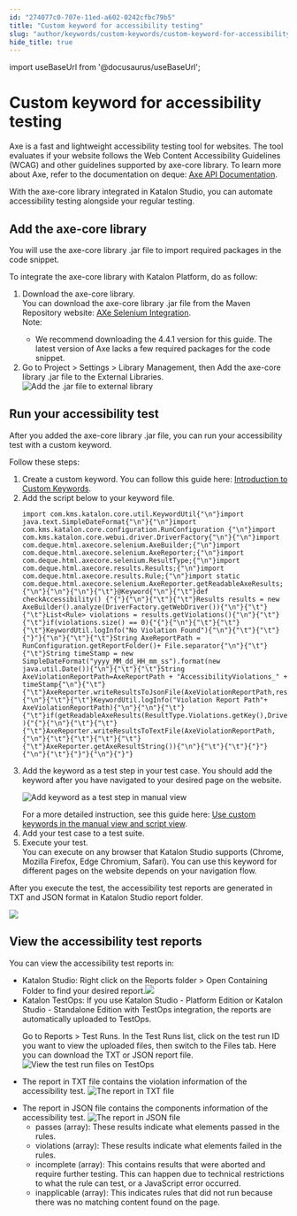 ```yaml
---
id: "274077c0-707e-11ed-a602-0242cfbc79b5"
title: "Custom keyword for accessibility testing"
slug: "author/keywords/custom-keywords/custom-keyword-for-accessibility-testing"
hide_title: true
---
```

import useBaseUrl from '@docusaurus/useBaseUrl';


# <a id="concept-8569" class="anchor_top_offset"/><a id="ariaid-title1" class="anchor_top_offset"/>Custom keyword for  accessibility testing

<p xmlns="http://www.w3.org/1999/xhtml" className="p">Axe is a fast and lightweight accessibility testing tool for websites. The tool evaluates if your website follows the Web Content Accessibility Guidelines (WCAG) and other guidelines supported by axe-core library. To learn more about Axe, refer to the documentation on deque: <a className="xref j-external-link" href="https://www.deque.com/axe/core-documentation/api-documentation/#section-1-introduction" target="_blank">Axe API Documentation</a>.</p> 
<p xmlns="http://www.w3.org/1999/xhtml" className="p">With the axe-core library integrated in <span className="ph">Katalon Studio</span>, you can automate accessibility testing alongside your regular testing.</p> 

## <a id="task-4202" class="anchor_top_offset"/>Add the axe-core library

<section xmlns="http://www.w3.org/1999/xhtml" className="section context"><p className="p">You will use the axe-core library .jar file to import required packages in the code snippet.</p>To integrate the axe-core library with <span className="ph">Katalon Platform</span>, do as follow:</section> 
<ol xmlns="http://www.w3.org/1999/xhtml" className="ol steps"><li className="li step stepexpand"><span className="ph cmd">Download the axe-core library.</span><div className="itemgroup stepresult">You can download the axe-core library .jar file from the Maven Repository website: <a className="xref j-external-link" href="https://mvnrepository.com/artifact/com.deque.html.axe-core/selenium/4.4.1" target="_blank">AXe Selenium Integration</a>.<div className="note note note_note"><span className="note__title">Note:</span> <ul className="ul"><li className="li">We recommend downloading the 4.4.1 version for this guide. The latest  version of Axe lacks a few required packages for the code snippet.</li></ul></div></div></li><li className="li step stepexpand"><span className="ph cmd">Go to <span className="ph uicontrol">Project</span> &gt; <span className="ph uicontrol">Settings</span> &gt; <span className="ph uicontrol">Library Management</span>, then  <span className="ph uicontrol">Add</span> the axe-core library .jar file to the <span className="ph uicontrol">External Libraries</span>.</span><div className="itemgroup stepresult"><img className="image" width={700} src={useBaseUrl("/274cfae0-707e-11ed-a602-0242cfbc79b5.png")} alt="Add the .jar file to external library" /></div></li></ol> 

## <a id="task-1648" class="anchor_top_offset"/>Run your accessibility test

<section xmlns="http://www.w3.org/1999/xhtml" className="section context">After you added the axe-core library .jar file, you can run your accessibility test with a custom keyword.<p className="p">Follow these steps:</p></section> 
<ol xmlns="http://www.w3.org/1999/xhtml" className="ol steps"><li className="li step stepexpand"><span className="ph cmd">Create a custom keyword. You can follow this guide here: <a className="xref" href="#">Introduction to Custom Keywords</a>.</span></li><li className="li step stepexpand"><span className="ph cmd">Add the script below to your keyword file.</span><div className="itemgroup stepresult"><pre className="pre codeblock"><code>import com.kms.katalon.core.util.KeywordUtil{"\n"}import java.text.SimpleDateFormat{"\n"}{"\n"}import com.kms.katalon.core.configuration.RunConfiguration {"\n"}import com.kms.katalon.core.webui.driver.DriverFactory{"\n"}{"\n"}import com.deque.html.axecore.selenium.AxeBuilder;{"\n"}import com.deque.html.axecore.selenium.AxeReporter;{"\n"}import com.deque.html.axecore.selenium.ResultType;{"\n"}import com.deque.html.axecore.results.Results;{"\n"}import com.deque.html.axecore.results.Rule;{"\n"}import static com.deque.html.axecore.selenium.AxeReporter.getReadableAxeResults;{"\n"}{"\n"}{"\n"}{"\t"}@Keyword{"\n"}{"\t"}def checkAccessibility() {"{"}{"\n"}{"\t"}{"\t"}Results results = new AxeBuilder().analyze(DriverFactory.getWebDriver()){"\n"}{"\t"}{"\t"}List&lt;Rule&gt; violations = results.getViolations(){"\n"}{"\t"}{"\t"}if(violations.size() == 0){"{"}{"\n"}{"\t"}{"\t"}{"\t"}KeywordUtil.logInfo("No Violation Found"){"\n"}{"\t"}{"\t"}{"}"}{"\n"}{"\t"}{"\t"}String AxeReportPath = RunConfiguration.getReportFolder()+ File.separator{"\n"}{"\t"}{"\t"}String timeStamp = new SimpleDateFormat("yyyy_MM_dd_HH_mm_ss").format(new java.util.Date()){"\n"}{"\t"}{"\t"}String AxeViolationReportPath=AxeReportPath + "AccessibilityViolations_" + timeStamp{"\n"}{"\t"}{"\t"}AxeReporter.writeResultsToJsonFile(AxeViolationReportPath,results){"\n"}{"\t"}{"\t"}KeywordUtil.logInfo("Violation Report Path"+ AxeViolationReportPath){"\n"}{"\n"}{"\t"}{"\t"}if(getReadableAxeResults(ResultType.Violations.getKey(),DriverFactory.getWebDriver(),violations) ){"{"}{"\n"}{"\t"}{"\t"}{"\t"}AxeReporter.writeResultsToTextFile(AxeViolationReportPath,{"\n"}{"\t"}{"\t"}{"\t"}{"\t"}{"\t"}AxeReporter.getAxeResultString()){"\n"}{"\t"}{"\t"}{"}"}{"\n"}{"\t"}{"}"}{"\n"}{"}"}</code></pre></div></li><li className="li step stepexpand"><span className="ph cmd">Add the keyword as a test step in your test case. You should add the keyword after you have navigated to your desired page on the website.</span><div className="itemgroup stepresult"><p className="p"><img className="image" width={700} src={useBaseUrl("/26f3b750-707e-11ed-a602-0242cfbc79b5.png")} alt="Add keyword as a test step in manual view" /></p>For a more detailed instruction, see this guide here: <a className="xref" href="/docs/author/keywords/custom-keywords/introduction-to-custom-keywords-in-katalon-studio#task-6812">Use custom keywords in the manual view and script view</a>.</div></li><li className="li step stepexpand"><span className="ph cmd">Add your test case to a test suite.</span></li><li className="li step stepexpand"><span className="ph cmd">Execute your test.</span><div className="itemgroup stepresult">You can execute on any browser that <span className="ph">Katalon Studio</span> supports (Chrome, Mozilla Firefox, Edge Chromium, Safari). You can use this keyword for different pages on the website depends on your navigation flow.</div></li></ol> 
<section xmlns="http://www.w3.org/1999/xhtml" className="section result">After you execute the test, the accessibility test reports are generated in TXT and JSON format in <span className="ph">Katalon Studio</span> report folder.<p className="p"><img className="image" width={700} src={useBaseUrl("/275e38f0-707e-11ed-a602-0242cfbc79b5.png")} /></p></section> 

## <a id="concept-2096" class="anchor_top_offset"/>View the accessibility test reports

<div xmlns="http://www.w3.org/1999/xhtml" className="p">You can view the accessibility test reports in: <ul className="ul"><li className="li"><span className="ph">Katalon Studio</span>: Right click on the <span className="ph uicontrol">Reports</span> folder &gt; <span className="ph uicontrol">Open Containing Folder</span> to find your desired report.<img className="image" width={500} src={useBaseUrl("/27662830-707e-11ed-a602-0242cfbc79b5.png")} /></li><li className="li"><span className="ph">Katalon TestOps</span>: If you use <span className="ph">Katalon Studio - Platform Edition</span> or <span className="ph">Katalon Studio - Standalone Edition</span> with <span className="ph">TestOps</span> integration, the reports are automatically uploaded to <span className="ph">TestOps</span>.<p className="p">Go to <span className="ph uicontrol">Reports</span> &gt; <span className="ph uicontrol">Test Runs</span>. In the Test Runs list, click on the test run ID you want to view the uploaded files, then switch to the <span className="ph uicontrol">Files</span> tab. Here you can download the TXT or JSON report file.<img className="image" width={700} src={useBaseUrl("/2755ad70-707e-11ed-a602-0242cfbc79b5.png")} alt="View the test run files on TestOps" /></p></li></ul> </div>
<ul xmlns="http://www.w3.org/1999/xhtml" className="ul"><li className="li">The report in TXT file contains the violation information of the accessibility test. <img className="image" width={500} src={useBaseUrl("/2737c530-707e-11ed-a602-0242cfbc79b5.png")} alt="The report in TXT file" /></li></ul> 
<ul xmlns="http://www.w3.org/1999/xhtml" className="ul"><li className="li">The report in JSON file contains  the components information of the accessibility test. <img className="image" width={500} src={useBaseUrl("/271b1570-707e-11ed-a602-0242cfbc79b5.png")} alt="The report in JSON file" /><ul className="ul"><li className="li">passes (array): These results indicate what elements passed in the rules.</li><li className="li">violations (array): These results indicate what elements failed in the rules.</li><li className="li">incomplete (array): This contains results that were aborted and require further         testing. This can happen  due to technical restrictions to what the rule         can test, or a JavaScript error  occurred.</li><li className="li">inapplicable (array): This indicates rules that did not run because there was no         matching content  found on the page.</li></ul></li></ul> 
